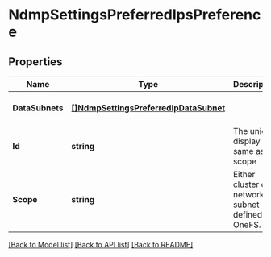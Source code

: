 # NdmpSettingsPreferredIpsPreference

## Properties
Name | Type | Description | Notes
------------ | ------------- | ------------- | -------------
**DataSubnets** | [**[]NdmpSettingsPreferredIpDataSubnet**](NdmpSettingsPreferredIpDataSubnet.md) |  | [optional] [default to null]
**Id** | **string** | The unique display id, same as scope | [optional] [default to null]
**Scope** | **string** | Either cluster or a network subnet defined in OneFS. | [optional] [default to null]

[[Back to Model list]](../README.md#documentation-for-models) [[Back to API list]](../README.md#documentation-for-api-endpoints) [[Back to README]](../README.md)


